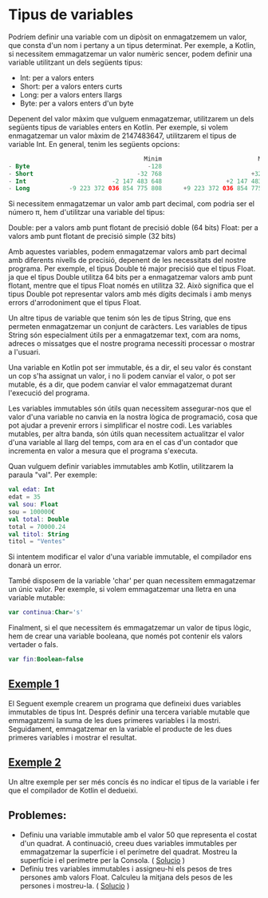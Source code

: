 # Tipus de variables

Podríem definir una variable com un dipòsit on enmagatzemem un valor, que consta d'un nom i pertany a un tipus determinat. Per exemple, a Kotlin, si necessitem emmagatzemar un valor numèric sencer, podem definir una variable utilitzant un dels següents tipus:

- Int: per a valors enters
- Short: per a valors enters curts
- Long: per a valors enters llargs
- Byte: per a valors enters d'un byte

Depenent del valor màxim que vulguem enmagatzemar, utilitzarem un dels següents tipus de variables enters en Kotlin. Per exemple, si volem enmagatzemar un valor màxim de 2147483647, utilitzarem el tipus de variable Int. En general, tenim les següents opcions:

```kotlin
                                      Minim                           Maxim
- Byte                                 -128                            +127
- Short                             -32 768                         +32 767
- Int                        -2 147 483 648                  +2 147 483 647
- Long           -9 223 372 036 854 775 808      +9 223 372 036 854 775 807
```

Si necessitem enmagatzemar un valor amb part decimal, com podria ser el número π, hem d'utilitzar una variable del tipus:

Double: per a valors amb punt flotant de precisió doble (64 bits)
Float: per a valors amb punt flotant de precisió simple (32 bits)

Amb aquestes variables, podem enmagatzemar valors amb part decimal amb diferents nivells de precisió, depenent de les necessitats del nostre programa. Per exemple, el tipus Double té major precisió que el tipus Float. ja que el tipus Double utilitza 64 bits per a enmagatzemar valors amb punt flotant, mentre que el tipus Float només en utilitza 32. Això significa que el tipus Double pot representar valors amb més dígits decimals i amb menys errors d'arrodoniment que el tipus Float.

Un altre tipus de variable que tenim són les de tipus String, que ens permeten enmagatzemar un conjunt de caràcters. Les variables de tipus String són especialment útils per a enmagatzemar text, com ara noms, adreces o missatges que el nostre programa necessiti processar o mostrar a l'usuari.

Una variable en Kotlin pot ser immutable, és a dir, el seu valor és constant un cop s'ha assignat un valor, i no li podem canviar el valor, o pot ser mutable, és a dir, que podem canviar el valor emmagatzemat durant l'execució del programa.

Les variables immutables són útils quan necessitem assegurar-nos que el valor d'una variable no canvia en la nostra lògica de programació, cosa que pot ajudar a prevenir errors i simplificar el nostre codi. Les variables mutables, per altra banda, són útils quan necessitem actualitzar el valor d'una variable al llarg del temps, com ara en el cas d'un contador que incrementa en valor a mesura que el programa s'executa.

Quan vulguem definir variables immutables amb Kotlin, utilitzarem la paraula "val". Per exemple:

```kotlin
val edat: Int
edat = 35
val sou: Float
sou = 100000€
val total: Double
total = 70000.24
val titol: String
titol = "Ventes"
```

Si intentem modificar el valor d'una variable immutable, el compilador ens donarà un error.

També disposem de la variable 'char' per quan necessitem emmagatzemar un únic valor. Per exemple, si volem emmagatzemar una lletra en una variable mutable:

```kotlin
var continua:Char='s'
```

Finalment, si el que necessitem és emmagatzemar un valor de tipus lògic, hem de crear una variable booleana, que només pot contenir els valors vertader o fals.

```kotlin
var fin:Boolean=false
```


## [Exemple 1](https://github.com/marcmoiagese/curskotlin/blob/master/2-Tipus_de_variables/exemple1/src/main/kotlin/Main.kt)

El Seguent exemple crearem un programa que defineixi dues variables immutables de tipus Int. Després definir una tercera variable mutable que emmagatzemi la suma de les dues primeres variables i la mostri. Seguidament, emmagatzemar en la variable el producte de les dues primeres variables i mostrar el resultat.

## [Exemple 2](https://github.com/marcmoiagese/curskotlin/blob/master/2-Tipus_de_variables/exemple2/src/main/kotlin/Main.kt)

Un altre exemple per ser més concís és no indicar el tipus de la variable i fer que el compilador de Kotlin el dedueixi.

## Problemes:

- Definiu una variable immutable amb el valor 50 que representa el costat d'un quadrat. A continuació, creeu dues variables immutables per emmagatzemar la superfície i el perímetre del quadrat. Mostreu la superfície i el perímetre per la Consola. ( [Solucio](https://github.com/marcmoiagese/curskotlin/blob/master/2-Tipus_de_variables/prob1/src/main/kotlin/Main.kt) )
- Definiu tres variables immutables i assigneu-hi els pesos de tres persones amb valors Float. Calculeu la mitjana dels pesos de les persones i mostreu-la. ( [Solucio](https://github.com/marcmoiagese/curskotlin/blob/master/2-Tipus_de_variables/prob2/src/main/kotlin/Main.kt) )

